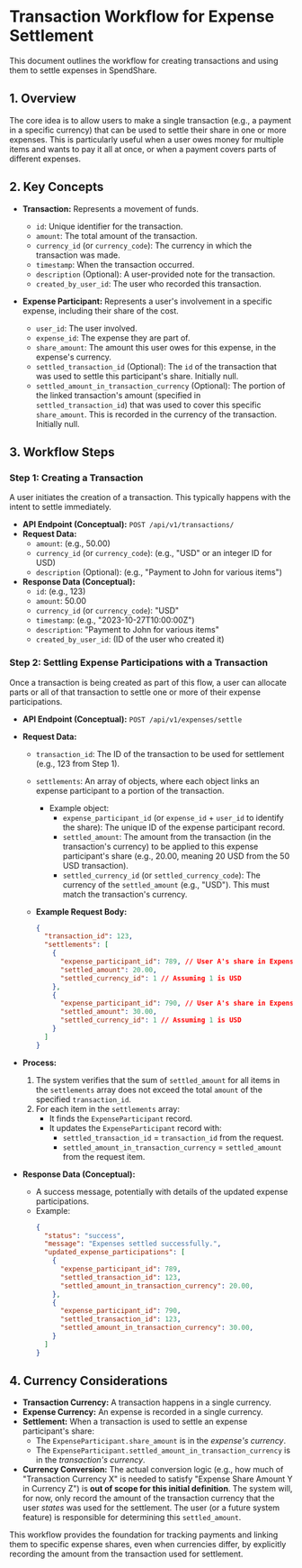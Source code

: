 # Transaction Workflow for Expense Settlement

This document outlines the workflow for creating transactions and using them to settle expenses in SpendShare.

## 1. Overview

The core idea is to allow users to make a single transaction (e.g., a payment in a specific currency) that can be used to settle their share in one or more expenses. This is particularly useful when a user owes money for multiple items and wants to pay it all at once, or when a payment covers parts of different expenses.

## 2. Key Concepts

*   **Transaction:** Represents a movement of funds.
    *   `id`: Unique identifier for the transaction.
    *   `amount`: The total amount of the transaction.
    *   `currency_id` (or `currency_code`): The currency in which the transaction was made.
    *   `timestamp`: When the transaction occurred.
    *   `description` (Optional): A user-provided note for the transaction.
    *   `created_by_user_id`: The user who recorded this transaction.

*   **Expense Participant:** Represents a user's involvement in a specific expense, including their share of the cost.
    *   `user_id`: The user involved.
    *   `expense_id`: The expense they are part of.
    *   `share_amount`: The amount this user owes for this expense, in the expense's currency.
    *   `settled_transaction_id` (Optional): The `id` of the transaction that was used to settle this participant's share. Initially null.
    *   `settled_amount_in_transaction_currency` (Optional): The portion of the linked transaction's amount (specified in `settled_transaction_id`) that was used to cover this specific `share_amount`. This is recorded in the currency of the transaction. Initially null.

## 3. Workflow Steps

### Step 1: Creating a Transaction

A user initiates the creation of a transaction. This typically happens with the intent to settle immediately.

*   **API Endpoint (Conceptual):** `POST /api/v1/transactions/`
*   **Request Data:**
    *   `amount`: (e.g., 50.00)
    *   `currency_id` (or `currency_code`): (e.g., "USD" or an integer ID for USD)
    *   `description` (Optional): (e.g., "Payment to John for various items")
*   **Response Data (Conceptual):**
    *   `id`: (e.g., 123)
    *   `amount`: 50.00
    *   `currency_id` (or `currency_code`): "USD"
    *   `timestamp`: (e.g., "2023-10-27T10:00:00Z")
    *   `description`: "Payment to John for various items"
    *   `created_by_user_id`: (ID of the user who created it)

### Step 2: Settling Expense Participations with a Transaction

Once a transaction is being created as part of this flow, a user can allocate parts or all of that transaction to settle one or more of their expense participations.

*   **API Endpoint (Conceptual):** `POST /api/v1/expenses/settle`
*   **Request Data:**
    *   `transaction_id`: The ID of the transaction to be used for settlement (e.g., 123 from Step 1).
    *   `settlements`: An array of objects, where each object links an expense participant to a portion of the transaction.
        *   Example object:
            *   `expense_participant_id` (or `expense_id` + `user_id` to identify the share): The unique ID of the expense participant record.
            *   `settled_amount`: The amount from the transaction (in the transaction's currency) to be applied to this expense participant's share (e.g., 20.00, meaning 20 USD from the 50 USD transaction).
            *   `settled_currency_id` (or `settled_currency_code`): The currency of the `settled_amount` (e.g., "USD"). This must match the transaction's currency.

    *   **Example Request Body:**
        ```json
        {
          "transaction_id": 123,
          "settlements": [
            {
              "expense_participant_id": 789, // User A's share in Expense X
              "settled_amount": 20.00,
              "settled_currency_id": 1 // Assuming 1 is USD
            },
            {
              "expense_participant_id": 790, // User A's share in Expense Y
              "settled_amount": 30.00,
              "settled_currency_id": 1 // Assuming 1 is USD
            }
          ]
        }
        ```

*   **Process:**
    1.  The system verifies that the sum of `settled_amount` for all items in the `settlements` array does not exceed the total `amount` of the specified `transaction_id`.
    2.  For each item in the `settlements` array:
        *   It finds the `ExpenseParticipant` record.
        *   It updates the `ExpenseParticipant` record with:
            *   `settled_transaction_id` = `transaction_id` from the request.
            *   `settled_amount_in_transaction_currency` = `settled_amount` from the request item.
*   **Response Data (Conceptual):**
    *   A success message, potentially with details of the updated expense participations.
    *   Example:
        ```json
        {
          "status": "success",
          "message": "Expenses settled successfully.",
          "updated_expense_participations": [
            {
              "expense_participant_id": 789,
              "settled_transaction_id": 123,
              "settled_amount_in_transaction_currency": 20.00,
            },
            {
              "expense_participant_id": 790,
              "settled_transaction_id": 123,
              "settled_amount_in_transaction_currency": 30.00,
            }
          ]
        }
        ```

## 4. Currency Considerations

*   **Transaction Currency:** A transaction happens in a single currency.
*   **Expense Currency:** An expense is recorded in a single currency.
*   **Settlement:** When a transaction is used to settle an expense participant's share:
    *   The `ExpenseParticipant.share_amount` is in the *expense's currency*.
    *   The `ExpenseParticipant.settled_amount_in_transaction_currency` is in the *transaction's currency*.
*   **Currency Conversion:** The actual conversion logic (e.g., how much of "Transaction Currency X" is needed to satisfy "Expense Share Amount Y in Currency Z") is **out of scope for this initial definition**. The system will, for now, only record the amount of the transaction currency that the user *states* was used for the settlement. The user (or a future system feature) is responsible for determining this `settled_amount`.

This workflow provides the foundation for tracking payments and linking them to specific expense shares, even when currencies differ, by explicitly recording the amount from the transaction used for settlement.
